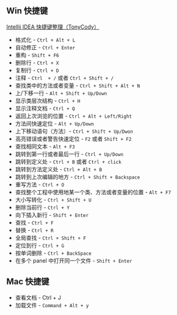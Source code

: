 ## Win 快捷键
[Intellij IDEA 快捷键整理（TonyCody）](http://www.cnblogs.com/tonycody/p/3257601.html)

* 格式化 - `Ctrl + Alt + L`
* 自动修正 - `Ctrl + Enter`
* 重构 - `Shift + F6`
* 删除行 - `Ctrl + X`
* 复制行 - `Ctrl + D`
* 注释 - `Ctrl  + /` 或者 `Ctrl + Shift + /`
* 查找类中的方法或者变量 - `Ctrl + Shift + Alt + N`
* 上/下移一行 - `Alt + Shift + Up/Down`
* 显示类层次结构 - `Ctrl + H`
* 显示注释文档 - `Ctrl + Q`
* 返回上次浏览的位置 - `Ctrl + Alt + Left/Right`
* 方法间快速定位 - `Alt + Up/Down`
* 上下移动语句（方法）- `Ctrl + Shift + Up/Dwon`
* 高亮错误或者警告快速定位 - `F2` 或者 `Shift + F2`
* 查找相同文本 - `Alt + F3`
* 跳转到第一行或者最后一行 - `Ctrl + Up/Down`
* 跳转到定义处 - `Ctrl + B` 或者 `Ctrl + click`
* 跳转到方法定义处 - `Ctrl + Alt + B`
* 跳转到上次编辑的地方 - `Ctrl + Shift + Backspace`
* 重写方法 - `Ctrl + O`
* 查找整个工程中使用地某一个类、方法或者变量的位置 - `Alt + F7`
* 大小写转化 - `Ctrl + Shift + U`
* 删除当前行 -  `Ctrl + Y`
* 向下插入新行 - `Shift + Enter`
* 查找 - `Ctrl + F`
* 替换 - `Ctrl + R`
* 全局查找 - `Ctrl + Shift + F`
* 定位到行 - `Ctrl + G`
* 按单词删除 - `Ctrl + BackSpace`
* 在多个 panel 中打开同一个文件 - `Shift + Enter`

## Mac 快捷键
* 查看文档 - Ctrl + J
* 加载文件 - `Command + Alt + y`
